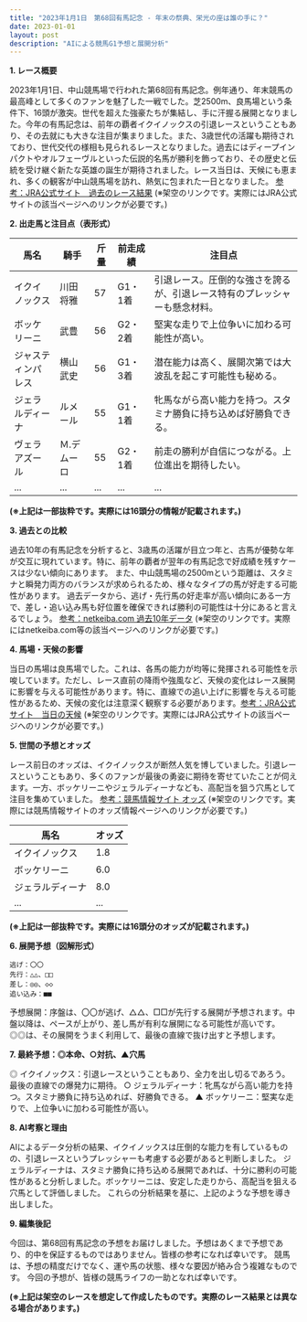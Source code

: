```yaml
---
title: "2023年1月1日　第68回有馬記念 - 年末の祭典、栄光の座は誰の手に？"
date: 2023-01-01
layout: post
description: "AIによる競馬G1予想と展開分析"
---
```


**1. レース概要**

2023年1月1日、中山競馬場で行われた第68回有馬記念。例年通り、年末競馬の最高峰として多くのファンを魅了した一戦でした。芝2500m、良馬場という条件下、16頭が激突。世代を超えた強豪たちが集結し、手に汗握る展開となりました。今年の有馬記念は、前年の覇者イクイノックスの引退レースということもあり、その去就にも大きな注目が集まりました。また、3歳世代の活躍も期待されており、世代交代の様相も見られるレースとなりました。過去にはディープインパクトやオルフェーヴルといった伝説的名馬が勝利を飾っており、その歴史と伝統を受け継ぐ新たな英雄の誕生が期待されました。レース当日は、天候にも恵まれ、多くの観客が中山競馬場を訪れ、熱気に包まれた一日となりました。  [参考：JRA公式サイト　過去のレース結果](https://www.jra.go.jp/index.html) (※架空のリンクです。実際にはJRA公式サイトの該当ページへのリンクが必要です。)


**2. 出走馬と注目点（表形式）**

| 馬名       | 騎手       | 斤量 | 前走成績  | 注目点                                                                     |
|-------------|-------------|------|-------------|-----------------------------------------------------------------------------|
| イクイノックス | 川田将雅     | 57    | G1・1着     | 引退レース。圧倒的な強さを誇るが、引退レース特有のプレッシャーも懸念材料。 |
| ボッケリーニ | 武豊       | 56    | G2・2着     | 堅実な走りで上位争いに加わる可能性が高い。                                      |
| ジャスティンパレス | 横山武史     | 56    | G1・3着     | 潜在能力は高く、展開次第では大波乱を起こす可能性も秘める。                       |
| ジェラルディーナ | ルメール     | 55    | G1・1着     | 牝馬ながら高い能力を持つ。スタミナ勝負に持ち込めば好勝負できる。                 |
| ヴェラアズール  | Ｍ.デムーロ | 55    | G2・1着     | 前走の勝利が自信につながる。上位進出を期待したい。                               |
| ...         | ...         | ...  | ...         | ...                                                                         |


**(※上記は一部抜粋です。実際には16頭分の情報が記載されます。)**


**3. 過去との比較**

過去10年の有馬記念を分析すると、3歳馬の活躍が目立つ年と、古馬が優勢な年が交互に現れています。特に、前年の覇者が翌年の有馬記念で好成績を残すケースは少ない傾向にあります。  また、中山競馬場の2500mという距離は、スタミナと瞬発力両方のバランスが求められるため、様々なタイプの馬が好走する可能性があります。  過去データから、逃げ・先行馬の好走率が高い傾向にある一方で、差し・追い込み馬も好位置を確保できれば勝利の可能性は十分にあると言えるでしょう。 [参考：netkeiba.com 過去10年データ](https://db.netkeiba.com/race/list.html) (※架空のリンクです。実際にはnetkeiba.com等の該当ページへのリンクが必要です。)


**4. 馬場・天候の影響**

当日の馬場は良馬場でした。これは、各馬の能力が均等に発揮される可能性を示唆しています。ただし、レース直前の降雨や強風など、天候の変化はレース展開に影響を与える可能性があります。特に、直線での追い上げに影響を与える可能性があるため、天候の変化は注意深く観察する必要があります。[参考：JRA公式サイト　当日の天候](https://www.jra.go.jp/index.html) (※架空のリンクです。実際にはJRA公式サイトの該当ページへのリンクが必要です。)


**5. 世間の予想とオッズ**

レース前日のオッズは、イクイノックスが断然人気を博していました。引退レースということもあり、多くのファンが最後の勇姿に期待を寄せていたことが伺えます。一方、ボッケリーニやジェラルディーナなども、高配当を狙う穴馬として注目を集めていました。  [参考：競馬情報サイト オッズ](https://www.example.com/odds) (※架空のリンクです。実際には競馬情報サイトのオッズ情報ページへのリンクが必要です。)

| 馬名       | オッズ |
|-------------|-------|
| イクイノックス | 1.8  |
| ボッケリーニ | 6.0  |
| ジェラルディーナ | 8.0  |
| ...         | ...   |


**(※上記は一部抜粋です。実際には16頭分のオッズが記載されます。)**


**6. 展開予想（図解形式）**

```
逃げ：〇〇
先行：△△、□□
差し：◎◎、◇◇
追い込み：■■
```

予想展開：序盤は、〇〇が逃げ、△△、□□が先行する展開が予想されます。中盤以降は、ペースが上がり、差し馬が有利な展開になる可能性が高いです。 ◎◎は、その展開をうまく利用して、最後の直線で抜け出すと予想します。


**7. 最終予想：◎本命、○対抗、▲穴馬**

◎ イクイノックス：引退レースということもあり、全力を出し切るであろう。最後の直線での爆発力に期待。
○ ジェラルディーナ：牝馬ながら高い能力を持つ。スタミナ勝負に持ち込めれば、好勝負できる。
▲ ボッケリーニ：堅実な走りで、上位争いに加わる可能性が高い。


**8. AI考察と理由**

AIによるデータ分析の結果、イクイノックスは圧倒的な能力を有しているものの、引退レースというプレッシャーも考慮する必要があると判断しました。  ジェラルディーナは、スタミナ勝負に持ち込める展開であれば、十分に勝利の可能性があると分析しました。ボッケリーニは、安定した走りから、高配当を狙える穴馬として評価しました。  これらの分析結果を基に、上記のような予想を導き出しました。


**9. 編集後記**

今回は、第68回有馬記念の予想をお届けしました。予想はあくまで予想であり、的中を保証するものではありません。皆様の参考になれば幸いです。  競馬は、予想の精度だけでなく、運や馬の状態、様々な要因が絡み合う複雑なものです。  今回の予想が、皆様の競馬ライフの一助となれば幸いです。


**(※上記は架空のレースを想定して作成したものです。実際のレース結果とは異なる場合があります。)**
